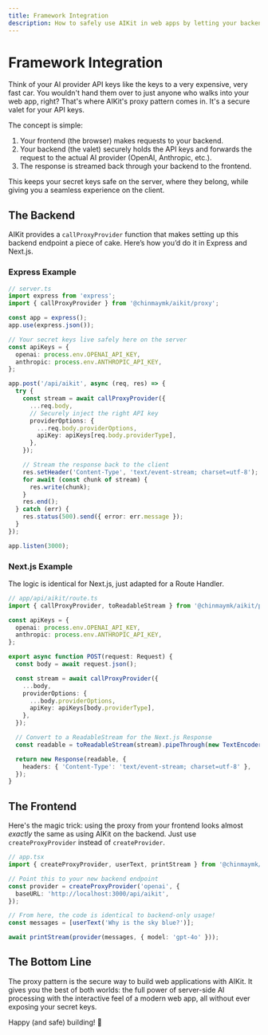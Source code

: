 ```yaml
---
title: Framework Integration
description: How to safely use AIKit in web apps by letting your backend handle the secret keys.
---
```


# Framework Integration

Think of your AI provider API keys like the keys to a very expensive, very fast car. You wouldn't hand them over to just anyone who walks into your web app, right? That's where AIKit's proxy pattern comes in. It's a secure valet for your API keys.

The concept is simple:

1.  Your frontend (the browser) makes requests to your backend.
2.  Your backend (the valet) securely holds the API keys and forwards the request to the actual AI provider (OpenAI, Anthropic, etc.).
3.  The response is streamed back through your backend to the frontend.

This keeps your secret keys safe on the server, where they belong, while giving you a seamless experience on the client.

## The Backend

AIKit provides a `callProxyProvider` function that makes setting up this backend endpoint a piece of cake. Here’s how you’d do it in Express and Next.js.

### Express Example

```typescript
// server.ts
import express from 'express';
import { callProxyProvider } from '@chinmaymk/aikit/proxy';

const app = express();
app.use(express.json());

// Your secret keys live safely here on the server
const apiKeys = {
  openai: process.env.OPENAI_API_KEY,
  anthropic: process.env.ANTHROPIC_API_KEY,
};

app.post('/api/aikit', async (req, res) => {
  try {
    const stream = await callProxyProvider({
      ...req.body,
      // Securely inject the right API key
      providerOptions: {
        ...req.body.providerOptions,
        apiKey: apiKeys[req.body.providerType],
      },
    });

    // Stream the response back to the client
    res.setHeader('Content-Type', 'text/event-stream; charset=utf-8');
    for await (const chunk of stream) {
      res.write(chunk);
    }
    res.end();
  } catch (err) {
    res.status(500).send({ error: err.message });
  }
});

app.listen(3000);
```

### Next.js Example

The logic is identical for Next.js, just adapted for a Route Handler.

```typescript
// app/api/aikit/route.ts
import { callProxyProvider, toReadableStream } from '@chinmaymk/aikit/proxy';

const apiKeys = {
  openai: process.env.OPENAI_API_KEY,
  anthropic: process.env.ANTHROPIC_API_KEY,
};

export async function POST(request: Request) {
  const body = await request.json();

  const stream = await callProxyProvider({
    ...body,
    providerOptions: {
      ...body.providerOptions,
      apiKey: apiKeys[body.providerType],
    },
  });

  // Convert to a ReadableStream for the Next.js Response
  const readable = toReadableStream(stream).pipeThrough(new TextEncoderStream());

  return new Response(readable, {
    headers: { 'Content-Type': 'text/event-stream; charset=utf-8' },
  });
}
```

## The Frontend

Here's the magic trick: using the proxy from your frontend looks almost _exactly_ the same as using AIKit on the backend. Just use `createProxyProvider` instead of `createProvider`.

```typescript
// app.tsx
import { createProxyProvider, userText, printStream } from '@chinmaymk/aikit';

// Point this to your new backend endpoint
const provider = createProxyProvider('openai', {
  baseURL: 'http://localhost:3000/api/aikit',
});

// From here, the code is identical to backend-only usage!
const messages = [userText('Why is the sky blue?')];

await printStream(provider(messages, { model: 'gpt-4o' }));
```

## The Bottom Line

The proxy pattern is the secure way to build web applications with AIKit. It gives you the best of both worlds: the full power of server-side AI processing with the interactive feel of a modern web app, all without ever exposing your secret keys.

Happy (and safe) building! 🚀
